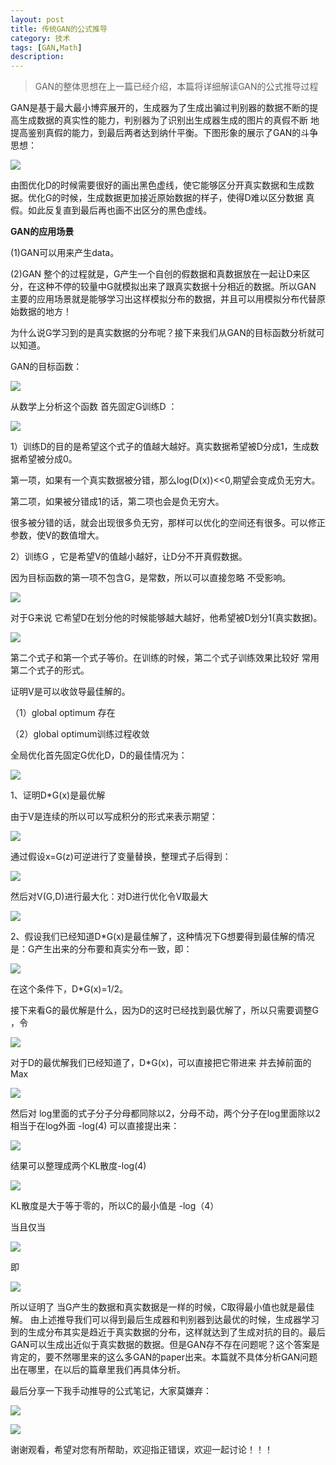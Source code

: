 ```yaml
---
layout: post
title: 传统GAN的公式推导
category: 技术
tags: [GAN,Math]
description: 
---
```


>GAN的整体思想在上一篇已经介绍，本篇将详细解读GAN的公式推导过程

GAN是基于最大最小博弈展开的，生成器为了生成出骗过判别器的数据不断的提高生成数据的真实性的能力，判别器为了识别出生成器生成的图片的真假不断
地提高鉴别真假的能力，到最后两者达到纳什平衡。下图形象的展示了GAN的斗争思想：

![](/assets/img/GAN/DGgame.jpg)

由图优化D的时候需要很好的画出黑色虚线，使它能够区分开真实数据和生成数据。优化G的时候，生成数据更加接近原始数据的样子，使得D难以区分数据
真假。如此反复直到最后再也画不出区分的黑色虚线。

**GAN的应用场景**

(1)GAN可以用来产生data。

(2)GAN 整个的过程就是，G产生一个自创的假数据和真数据放在一起让D来区分，在这种不停的较量中G就模拟出来了跟真实数据十分相近的数据。所以GAN
主要的应用场景就是能够学习出这样模拟分布的数据，并且可以用模拟分布代替原始数据的地方！

为什么说G学习到的是真实数据的分布呢？接下来我们从GAN的目标函数分析就可以知道。

GAN的目标函数：

![](/assets/img/GAN/objective.jpg)

从数学上分析这个函数
首先固定G训练D ：

![](/assets/img/GAN/Dtrain.jpg)

1）训练D的目的是希望这个式子的值越大越好。真实数据希望被D分成1，生成数据希望被分成0。

第一项，如果有一个真实数据被分错，那么log(D(x))<<0,期望会变成负无穷大。

第二项，如果被分错成1的话，第二项也会是负无穷大。

很多被分错的话，就会出现很多负无穷，那样可以优化的空间还有很多。可以修正参数，使V的数值增大。

2）训练G ，它是希望V的值越小越好，让D分不开真假数据。

因为目标函数的第一项不包含G，是常数，所以可以直接忽略 不受影响。

![](/assets/img/GAN/Gtrain.jpg)

对于G来说 它希望D在划分他的时候能够越大越好，他希望被D划分1(真实数据)。

![](/assets/img/GAN/Gtransform.jpg)

第二个式子和第一个式子等价。在训练的时候，第二个式子训练效果比较好 常用第二个式子的形式。

证明V是可以收敛导最佳解的。

（1）global optimum 存在

（2）global optimum训练过程收敛

全局优化首先固定G优化D，D的最佳情况为：

![](/assets/img/GAN/Doptimizer.jpg)

1、证明D*G(x)是最优解

由于V是连续的所以可以写成积分的形式来表示期望：

![](/assets/img/GAN/Dequation1.jpg)

通过假设x=G(z)可逆进行了变量替换，整理式子后得到：

![](/assets/img/GAN/Dequation2.jpg)

然后对V(G,D)进行最大化：对D进行优化令V取最大

![](/assets/img/GAN/Dequation3.jpg)

2、假设我们已经知道D*G(x)是最佳解了，这种情况下G想要得到最佳解的情况是：G产生出来的分布要和真实分布一致，即：

![](/assets/img/GAN/Gequation1.jpg)

在这个条件下，D*G(x)=1/2。

接下来看G的最优解是什么，因为D的这时已经找到最优解了，所以只需要调整G ，令

![](/assets/img/GAN/Gequation2.jpg)

对于D的最优解我们已经知道了，D*G(x)，可以直接把它带进来 并去掉前面的Max

![](/assets/img/GAN/Gequation3.jpg)

然后对 log里面的式子分子分母都同除以2，分母不动，两个分子在log里面除以2 相当于在log外面 -log(4) 可以直接提出来：

![](/assets/img/GAN/Gequation4.jpg)

结果可以整理成两个KL散度-log(4)

![](/assets/img/GAN/Gequation5.jpg)

KL散度是大于等于零的，所以C的最小值是 -log（4）

当且仅当

![](/assets/img/GAN/Gequation6.jpg)

即

![](/assets/img/GAN/Gequation7.jpg)

所以证明了 当G产生的数据和真实数据是一样的时候，C取得最小值也就是最佳解。
由上述推导我们可以得到最后生成器和判别器到达最优的时候，生成器学习到的生成分布其实是趋近于真实数据的分布，这样就达到了生成对抗的目的。最后
GAN可以生成出近似于真实数据的数据。但是GAN存不存在问题呢？这个答案是肯定的，要不然哪里来的这么多GAN的paper出来。本篇就不具体分析GAN问题
出在哪里，在以后的篇章里我们再具体分析。

最后分享一下我手动推导的公式笔记，大家莫嫌弃：

![](/assets/img/GAN/GANequation1.png)

![](/assets/img/GAN/GANequation2.png)

谢谢观看，希望对您有所帮助，欢迎指正错误，欢迎一起讨论！！！